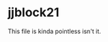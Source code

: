 # jjblock21
This file is kinda pointless isn't it.
<!--- 👋 Hi, I’m @jjblock21
- 👀 I’m interested in **C#**, **Java** and Game Developement with Unity.-->

<!-- --- 
 ### My biggest Project right now
<p>
   <img width="100" align='left' src="https://raw.githubusercontent.com/jjblock21/jjblock21/main/FMML2-9.png">
   One of my biggest Project right now is FMML aka. Fireworks Mania ModLoader, which is a Mod for the Game Fireworks Mania.<br>
   It can clone stuff, delete stuff and much more and is completly written in <strong>C#</strong>.<br>
   You can check it out here: <strong>https://github.com/jjblock21/fmml</strong><br>
   Credit also goes to <strong>warbler</strong> for creating <a href="https://github.com/warbler/SharpMonoInjector"><strong>SharpMonoInjector</strong></a>
</p>
<p>
   <img width="100" align='left' src="https://raw.githubusercontent.com/jjblock21/jjblock21/main/RemindMe2-9.png">
   TODO: Put text <strong>here</strong>
</p> -->
